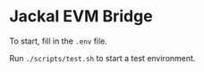 # Jackal EVM Bridge

To start, fill in the `.env` file.

Run `./scripts/test.sh` to start a test environment.